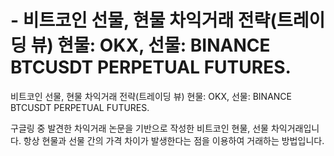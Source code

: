 # - 비트코인 선물, 현물 차익거래 전략(트레이딩 뷰) 현물: OKX, 선물: BINANCE BTCUSDT PERPETUAL FUTURES.
비트코인 선물, 현물 차익거래 전략(트레이딩 뷰) 현물: OKX, 선물: BINANCE BTCUSDT PERPETUAL FUTURES.

구글링 중 발견한 차익거래 논문을 기반으로 작성한 비트코인 현물, 선물 차익거래입니다. 항상 현물과 선물 간의 가격 차이가 발생한다는 점을 이용하여 거래하는 방법입니다. 


